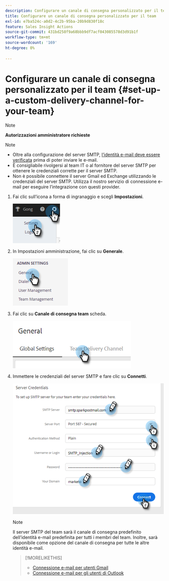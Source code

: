 ```yaml
---
description: Configurare un canale di consegna personalizzato per il team - Documentazione di Marketo - Documentazione del prodotto
title: Configurare un canale di consegna personalizzato per il team
exl-id: e7ba524c-a0d2-4c2b-95ba-20b9d830f18c
feature: Sales Insight Actions
source-git-commit: 431bd258f9a68bbb9df7acf043085578d3d91b1f
workflow-type: tm+mt
source-wordcount: '169'
ht-degree: 0%

---
```


# Configurare un canale di consegna personalizzato per il team {#set-up-a-custom-delivery-channel-for-your-team}

>[!NOTE]
>
>**Autorizzazioni amministratore richieste**

>[!NOTE]
>
>* Oltre alla configurazione del server SMTP, [l’identità e-mail deve essere verificata](/help/marketo/product-docs/marketo-sales-insight/actions/getting-started/email-settings/verify-your-email.md) prima di poter inviare le e-mail.
>* È consigliabile rivolgersi al team IT o al fornitore del server SMTP per ottenere le credenziali corrette per il server SMTP.
>* Non è possibile connettere il server Gmail ed Exchange utilizzando le credenziali del server SMTP. Utilizza il nostro servizio di connessione e-mail per eseguire l’integrazione con questi provider.

1. Fai clic sull’icona a forma di ingranaggio e scegli **Impostazioni**.

   ![](assets/set-up-a-custom-delivery-channel-for-your-team-1.png)

1. In Impostazioni amministrazione, fai clic su **Generale**.

   ![](assets/set-up-a-custom-delivery-channel-for-your-team-2.png)

1. Fai clic su **Canale di consegna team** scheda.

   ![](assets/set-up-a-custom-delivery-channel-for-your-team-3.png)

1. Immettere le credenziali del server SMTP e fare clic su **Connetti**.

   ![](assets/set-up-a-custom-delivery-channel-for-your-team-4.png)

   >[!NOTE]
   >
   >Il server SMTP del team sarà il canale di consegna predefinito dell’identità e-mail predefinita per tutti i membri del team. Inoltre, sarà disponibile come opzione del canale di consegna per tutte le altre identità e-mail.

   >[!MORELIKETHIS]
   >
   >* [Connessione e-mail per utenti Gmail](/help/marketo/product-docs/marketo-sales-connect/email-plugins/gmail/email-connection-for-gmail-users.md)
   >* [Connessione e-mail per gli utenti di Outlook](/help/marketo/product-docs/marketo-sales-connect/email-plugins/msc-for-outlook/email-connection-for-outlook-users.md)
